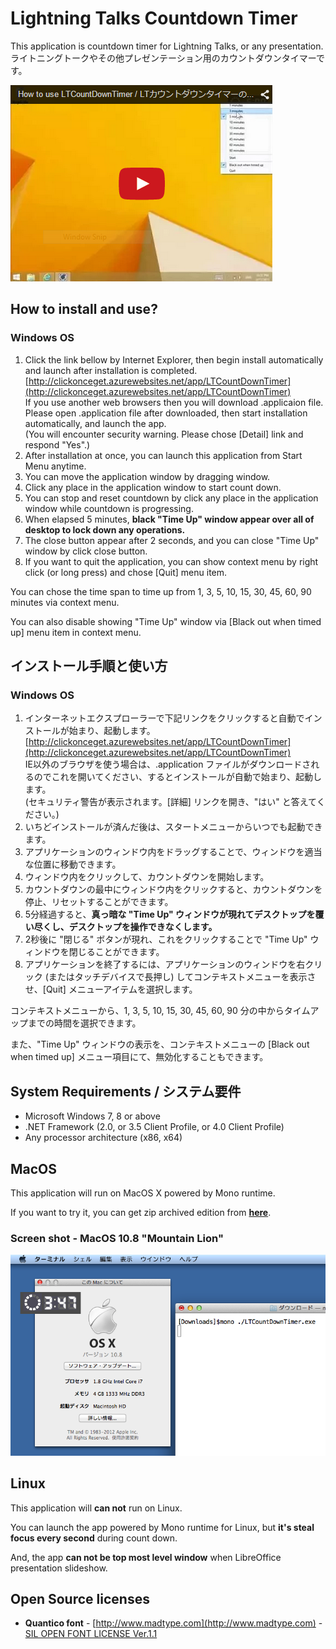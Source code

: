 # Lightning Talks Countdown Timer

This application is countdown timer for Lightning Talks, or any presentation.  
ライトニングトークやその他プレゼンテーション用のカウントダウンタイマーです。

[![Thumbnail of the movie about how to use](contents/thumbnail-of-the-movie-about-howtouse.png)](https://youtu.be/s4M4ew9CtpQ)

## How to install and use?

### Windows OS

1. Click the link bellow by Internet Explorer, then begin install automatically and launch after installation is completed.  
[http://clickonceget.azurewebsites.net/app/LTCountDownTimer](http://clickonceget.azurewebsites.net/app/LTCountDownTimer)  
If you use another web browsers then you will download .applicaion file. Please open .application file after downloaded, then start installation automatically, and launch the app.  
(You will encounter security warning. Please chose [Detail] link and respond "Yes".)
2. After installation at once, you can launch this application from Start Menu anytime.
3. You can move the application window by dragging window.
4. Click any place in the application window to start count down.
5. You can stop and reset countdown by click any place in the application window while countdown is progressing.
6. When elapsed 5 minutes, **black "Time Up" window appear over all of desktop to lock down any operations.**
7. The close button appear after 2 seconds, and you can close "Time Up" window by click close button.
8. If you want to quit the application, you can show context menu by right click (or long press) and chose [Quit] menu item.

You can chose the time span to time up from 1, 3, 5, 10, 15, 30, 45, 60, 90 minutes via context menu.

You can also disable showing "Time Up" window via [Black out when timed up] menu item in context menu.

## インストール手順と使い方

### Windows OS

1. インターネットエクスプローラーで下記リンクをクリックすると自動でインストールが始まり、起動します。  
[http://clickonceget.azurewebsites.net/app/LTCountDownTimer](http://clickonceget.azurewebsites.net/app/LTCountDownTimer)  
IE以外のブラウザを使う場合は、.application ファイルがダウンロードされるのでこれを開いてください、するとインストールが自動で始まり、起動します。  
(セキュリティ警告が表示されます。[詳細] リンクを開き、"はい" と答えてください。)
2. いちどインストールが済んだ後は、スタートメニューからいつでも起動できます。
3. アプリケーションのウィンドウ内をドラッグすることで、ウィンドウを適当な位置に移動できます。
4. ウィンドウ内をクリックして、カウントダウンを開始します。
5. カウントダウンの最中にウィンドウ内をクリックすると、カウントダウンを停止、リセットすることができます。
6. 5分経過すると、**真っ暗な "Time Up" ウィンドウが現れてデスクトップを覆い尽くし、デスクトップを操作できなくします。**
7. 2秒後に "閉じる" ボタンが現れ、これをクリックすることで "Time Up" ウィンドウを閉じることができます。
8. アプリケーションを終了するには、アプリケーションのウィンドウを右クリック (またはタッチデバイスで長押し) してコンテキストメニューを表示させ、[Quit] メニューアイテムを選択します。

コンテキストメニューから、1, 3, 5, 10, 15, 30, 45, 60, 90 分の中からタイムアップまでの時間を選択できます。

また、"Time Up" ウィンドウの表示を、コンテキストメニューの [Black out when timed up] メニュー項目にて、無効化することもできます。

## System Requirements / システム要件

- Microsoft Windows 7, 8 or above
- .NET Framework (2.0, or 3.5 Client Profile, or 4.0 Client Profile)
- Any processor architecture (x86, x64)

## MacOS

This application will run on MacOS X powered by Mono runtime.

If you want to try it, you can get zip archived edition from **[here](https://github.com/jsakamoto/Lightning-Talks-Countdown-Timer/releases)**.

### Screen shot - MacOS 10.8 "Mountain Lion"

![Running LTCountDwonTimer v4 on MacOSX](contents/Running-LTCountDwonTimer-v4-on-MacOSX.png)

## Linux

This application will **can not** run on Linux.

You can launch the app powered by Mono runtime for Linux, but **it's steal focus every second** during count down.

And, the app **can not be top most level window** when LibreOffice presentation slideshow.

## Open Source licenses

- **Quantico font** - [http://www.madtype.com](http://www.madtype.com) - [SIL OPEN FONT LICENSE Ver.1.1](fonts/OFL.txt)